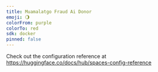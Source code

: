 ```yaml
---
title: Muamalatgo Fraud Ai Donor
emoji: 🌖
colorFrom: purple
colorTo: red
sdk: docker
pinned: false
---
```


Check out the configuration reference at https://huggingface.co/docs/hub/spaces-config-reference
